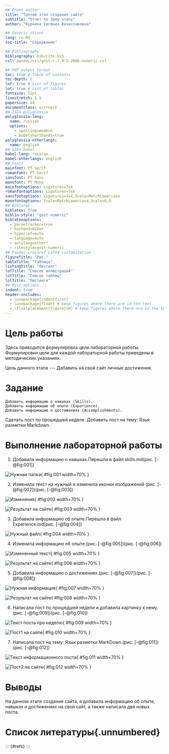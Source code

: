 ```yaml
---
## Front matter
title: "Третий этап создания сайта"
subtitle: "Отчет по 3ему этапу"
author: "Куркина Евгения Вячеславовна"

## Generic otions
lang: ru-RU
toc-title: "Содержание"

## Bibliography
bibliography: bib/cite.bib
csl: pandoc/csl/gost-r-7-0-5-2008-numeric.csl

## Pdf output format
toc: true # Table of contents
toc-depth: 2
lof: true # List of figures
lot: true # List of tables
fontsize: 12pt
linestretch: 1.5
papersize: a4
documentclass: scrreprt
## I18n polyglossia
polyglossia-lang:
  name: russian
  options:
	- spelling=modern
	- babelshorthands=true
polyglossia-otherlangs:
  name: english
## I18n babel
babel-lang: russian
babel-otherlangs: english
## Fonts
mainfont: PT Serif
romanfont: PT Serif
sansfont: PT Sans
monofont: PT Mono
mainfontoptions: Ligatures=TeX
romanfontoptions: Ligatures=TeX
sansfontoptions: Ligatures=TeX,Scale=MatchLowercase
monofontoptions: Scale=MatchLowercase,Scale=0.9
## Biblatex
biblatex: true
biblio-style: "gost-numeric"
biblatexoptions:
  - parentracker=true
  - backend=biber
  - hyperref=auto
  - language=auto
  - autolang=other*
  - citestyle=gost-numeric
## Pandoc-crossref LaTeX customization
figureTitle: "Рис."
tableTitle: "Таблица"
listingTitle: "Листинг"
lofTitle: "Список иллюстраций"
lotTitle: "Список таблиц"
lolTitle: "Листинги"
## Misc options
indent: true
header-includes:
  - \usepackage{indentfirst}
  - \usepackage{float} # keep figures where there are in the text
  - \floatplacement{figure}{H} # keep figures where there are in the text
---
```


# Цель работы

Здесь приводится формулировка цели лабораторной работы. Формулировки
цели для каждой лабораторной работы приведены в методических
указаниях.

Цель данного этапа --- Дабавить на свой сайт личные достижения.

# Задание

    Добавить информацию о навыках (Skills).
    Добавить информацию об опыте (Experience).
    Добавить информацию о достижениях (Accomplishments).

Сделать пост по прошедшей неделе.
Добавить пост на тему: Язык разметки Markdown.



# Выполнение лабораторной работы

1) Добавила информацию о навыках.Перешла в файл skills.md(рис. [-@fig:001])

![Нужная папка](image/Скрин1.png){ #fig:001 width=70% }
  
2) Изменила текст на нужный и изменила иконки изображений (рис. [-@fig:002])(рис. [-@fig:003])

![Изменения](image/Скрин2.png){ #fig:002 width=70% }

![Результат на сайте](image/Скрин3.png){ #fig:003 width=70% }

3) Добавила информацию об опыте.Перешла в файл Experience.md(рис. [-@fig:004])

![Нужный файл](image/Скрин4.png){ #fig:004 width=70% }

4) Изменила информацию об опыте.(рис. [-@fig:005])(рис. [-@fig:006])

![Измененный текст](image/Скрин5.png){ #fig:005 width=70% }

![Результат на сайте](image/Скрин6.png){ #fig:006 width=70% }

5) Добавила информацию о достижениях.(рис. [-@fig:007])(рис. [-@fig:008])

![Нужная информация](image/Скрин7.png){ #fig:007 width=70% }

![Результат на сайте](image/Скрин8.png){ #fig:008 width=70% }

6) Написала пост по прошедшей недели и добавила картинку к нему.(рис. [-@fig:009])(рис. [-@fig:010])

![Текст поста про неделю](image/Скрин9.png){ #fig:009 width=70% }

![Пост1 на сайте](image/Скрин10.png){ #fig:010 width=70% }

7) Написала пост на тему: Язык разметки MarkDown.(рис. [-@fig:011]) (рис. [-@fig:012])

![Текст информационного поста](image/Скрин11.png){ #fig:011 width=70% }

![Пост2 на сайте](image/Скрин12.png){ #fig:012 width=70% }
# Выводы

На данном этапе создания сайта, я добавила информацию об опыте, навыках и достижениях на свой сайт, а также написала два новых поста.
# Список литературы{.unnumbered}

::: {#refs}
:::
